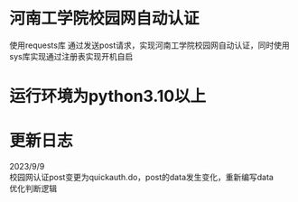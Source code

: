 # 河南工学院校园网自动认证
使用requests库
通过发送post请求，实现河南工学院校园网自动认证，同时使用sys库实现通过注册表实现开机自启
# 运行环境为python3.10以上
# 更新日志
2023/9/9  
校园网认证post变更为quickauth.do，post的data发生变化，重新编写data  
优化判断逻辑
